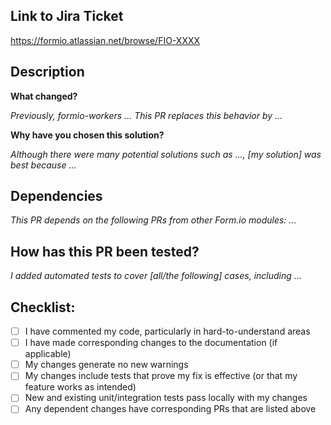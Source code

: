 ## Link to Jira Ticket

https://formio.atlassian.net/browse/FIO-XXXX

## Description

**What changed?**

*Previously, formio-workers ... This PR replaces this behavior by ...*

**Why have you chosen this solution?**

*Although there were many potential solutions such as ..., [my solution] was best because ...*

## Dependencies

*This PR depends on the following PRs from other Form.io modules: ...*

## How has this PR been tested?

*I added automated tests to cover [all/the following] cases, including ...*

## Checklist:

- [ ] I have commented my code, particularly in hard-to-understand areas
- [ ] I have made corresponding changes to the documentation (if applicable)
- [ ] My changes generate no new warnings
- [ ] My changes include tests that prove my fix is effective (or that my feature works as intended)
- [ ] New and existing unit/integration tests pass locally with my changes
- [ ] Any dependent changes have corresponding PRs that are listed above
